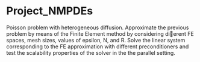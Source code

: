 # Project_NMPDEs
Poisson problem with heterogeneous diffusion.
Approximate the previous problem by means of the Finite Element method by considering dierent
FE spaces, mesh sizes, values of epsilon, N, and R. Solve the linear system corresponding to the FE
approximation with different preconditioners and test the scalability properties of the solver in the
the parallel setting.
